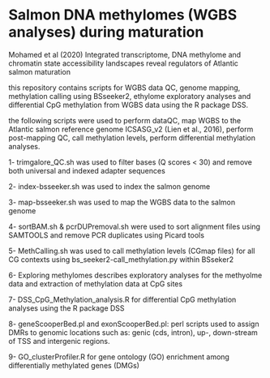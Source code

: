 # Salmon DNA methylomes (WGBS analyses) during maturation 
Mohamed et al (2020) Integrated transcriptome, DNA methylome and chromatin state accessibility landscapes reveal regulators of Atlantic salmon maturation

this repository contains scripts for WGBS data QC, genome mapping, methylation calling using BSseeker2, ethylome exploratory analyses and differential CpG methylation from WGBS data using the R package DSS. 

the following scripts were used to perform dataQC, map WGBS to the Atlantic salmon reference genome ICSASG_v2 (Lien et al., 2016), perform post-mapping QC, call methylation levels, perform differential methylation analyses. 

1- trimgalore_QC.sh was used to filter bases (Q scores < 30) and remove both universal and indexed adapter sequences

2- index-bsseeker.sh was used to index the salmon genome 

3- map-bsseeker.sh was used to map the WGBS data to the salmon genome 

4- sortBAM.sh & pcrDUPremoval.sh were used to sort alignment files using SAMTOOLS and remove PCR duplicates using Picard tools 

5- MethCalling.sh was used to call methylation levels (CGmap files) for all CG contexts using bs_seeker2-call_methylation.py within BSseker2 

6- Exploring methylomes describes exploratory analyses for the methyolme data and extraction of methylation data at CpG sites 

7- DSS_CpG_Methylation_analysis.R for differential CpG methylation analyses using the R package DSS 

8- geneScooperBed.pl and exonScooperBed.pl: perl scripts used to assign DMRs to genomic locations such as: genic (cds, intron), up-, down-stream of TSS and intergenic regions.  

9- GO_clusterProfiler.R for gene ontology (GO) enrichment among differentially methylated genes (DMGs)
